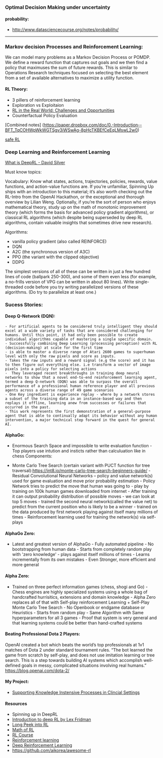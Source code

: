 ### Optimal Decision Making under uncertainty 

#### probability: 

- http://www.datasciencecourse.org/notes/probability/ 


---------


### Markov decision Processes and Reinforcement Learning:  

We can model many problems as a Markov Decision Process or POMDP. We define a reward function that captures out goals and we then find a policy that maximuses the sum of future rewards. This is similar to Operations Research techniques focused on selecting the best element from a set of available alternatives to maximize a utility function. 


#### RL Theory: 
  - 3 pillers of reinforcement learning 
  - Exploration vs Exploitaion 
  - [RL in the Real World: Challenges and Opportunities](https://asjadkhan.ghost.io/real-world-rl/?fbclid=IwAR0jDaeMeALcSnEZu3gVq1MfZQegeXbWuWYt5W3PJNV1NiSePABsoAvS2EY)
  - Counterfactual Policy Evaluation  

[Combined notes] (https://paper.dropbox.com/doc/0.-Introduction--BFT_TqCOHWpWkWGTSgv3iWSwAg-8pHcTKBEfCeEqLMswL2w0)

[safe RL](https://paper.dropbox.com/doc/5.-Literature-Review-Safe-RL--BFQDQH9OuT5kQXiGRJm_uroAAg-5T9ss2yPag01K3m7J2pf8)

### Deep Learning and Reinforcement Learning 

[What is DeepRL - David Silver](https://youtu.be/MrIFte_rOh0)

Must know topics: 

Vocabulary: Know what states, actions, trajectories, policies, rewards, value functions, and action-value functions are. If you’re unfamiliar, Spinning Up ships with an introduction to this material; it’s also worth checking out the RL-Intro from the OpenAI Hackathon, or the exceptional and thorough overview by Lilian Weng. Optionally, if you’re the sort of person who enjoys mathematical theory, study up on the math of monotonic improvement theory (which forms the basis for advanced policy gradient algorithms), or classical RL algorithms (which despite being superseded by deep RL algorithms, contain valuable insights that sometimes drive new research).

Algorithms:

-  vanilla policy gradient (also called REINFORCE)
-  DQN
-  A2C (the synchronous version of A3C)
-  PPO (the variant with the clipped objective)
-  DDPG

The simplest versions of all of these can be written in just a few hundred lines of code (ballpark 250-300), and some of them even less (for example, a no-frills version of VPG can be written in about 80 lines). Write single-threaded code before you try writing parallelized versions of these algorithms. (Do try to parallelize at least one.)


### Sucess Stories: 




#### Deep Q-Network (DQN):
    - For artificial agents to be considered truly intelligent they should excel at a wide variety of tasks that are considered challenging for humans. Until this point, it had only been possible to create individual algorithms capable of mastering a single specific domain. 
    - Successfully combining Deep Learning (processing perception) with RL (decision-making) at scale for the first time 
    - is able to master a diverse range of Atari 2600 games to superhuman level with only the raw pixels and score as inputs.
    - Takes the raw inputs and a reward signal (e.g the score) and it has to then figure out everything else. i.e transform a vector of image pixels into a policy for selecting actions 
    -  They leveraged recent breakthroughs in training deep neural networks to show that a novel end-to-end reinforcement learning agent, termed a deep Q-network (DQN) was able to surpass the overall performance of a professional human reference player and all previous agents across a diverse range of 49 game scenarios
    - One Key ingredient is experience replay - where by a network stores a subset of the training data in an instance-based way and then replays it offline, learning anew from successes or failures that occurred in the past. 
    - This work represents the first demonstration of a general-purpose agent that is able to continually adapt its behavior without any human intervention, a major technical step forward in the quest for general AI.


#### AlphaGo:

   - Enormous Search Space and impossible to write evaluation function
    - Top players use intution and insticts rather than calculuation like in chess
        Components:
        
   - Monte Carlo Tree Search (certain variant with PUCT function for tree traversal):https://int8.io/monte-carlo-tree-search-beginners-guide/
    - Residual Convolutional Neural Networks – policy and value network(s) used for game evaluation and move prior probability estimation
    - Policy Network tries  to predict the move that human was going to
    -     play by training on 100k human games downloaded from internet
    - After training it can output probability distribution of possible moves
    - we can look at top 5 moves 
    - trained the second neural network(called the value net) to predict from the current position who is likely to be a winner 
    - trained on the data produced by first network playing against itself many millions of times 
    - Reinforcement learning used for training the network(s) via self-plays

#### AlphaGo Zero: 

   - Latest and greatest version of AlphaGo
    - Fully automated pipeline - No bootstrapping from human data 
    - Starts from completely random play with 'zero knowledge'
    - plays against itself millions of times
    - Learns incrementally from its own mistakes
    - Even Stronger, more efficient and more general

#### Alpha Zero: 
   - Trained on three perfect information games (chess, shogi and Go)
    - Chess engines are highly specialized systems using a whole bag of handcrafted hurrisitics, extensions and domain knowledge
    - Alpha Zero replaces all of that with Self-play reinforcement Learning + Self-Play Monte Carlo Tree Search 
    - No Openbook or endgame database or Heuristics 
    - Starts from random play 
    - Same Algorithm with Same hyperparameters for all 3 games
    - Proof that system is very general and that learning systems could be better than hand-crafted systems

#### Beating Professional Dota 2 Players: 

OpenAI created a bot which beats the world’s top professionals at 1v1 matches of Dota 2 under standard tournament rules. 
“The bot learned the game from scratch by self-play, and does not use imitation learning or tree search. 
This is a step towards building AI systems which accomplish well-defined goals in messy, complicated situations involving real humans.”
 https://blog.openai.com/dota-2/

#### My Project: 
  - [Supporting Knowledge Instensive Processes in Clincial Settings]() 

#### Resources 
  - Spinning up in DeepRL 
  - [Introduction to deep RL by Lex Fridman](https://www.youtube.com/watch?v=zR11FLZ-O9M&feature=youtu.be)
  - [Long Peek into RL](https://lilianweng.github.io/lil-log/2018/02/19/a-long-peek-into-reinforcement-learning.html)
  - [Math of RL](https://www.youtube.com/watch?app=desktop&v=LiaEmNToeQA&list=PLTPQEx-31JXhguCush5J7OGnEORofoCW9&index=17&t=0s)
  - [RL Course](https://deepmind.com/learning-resources/-introduction-reinforcement-learning-david-silver)
  - [Reinforcement learning](https://github.com/aikorea/awesome-rl)
  - [Deep Reinforcement Learning](https://spinningup.openai.com/en/latest/)
  - https://github.com/aikorea/awesome-rl
